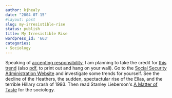 ```yaml
---
author: kjhealy
date: "2004-07-15"
#layout: post
slug: my-irresistible-rise
status: publish
title: My Irresistible Rise
wordpress_id: '663'
categories:
- Sociology
---
```


Speaking of [accepting responsibility](http://www.crookedtimber.org/archives/002176.html), I am planning to take the credit for [this trend](http://www.kieranhealy.org/files/misc/kieran.png) (also [pdf](http://www.kieranhealy.org/files/misc/kieran.pdf), to print out and hang on your wall). Go to the [Social Security Administration Website](http://www.ssa.gov/OACT/babynames/) and investigate some trends for yourself. See the decline of the Heathers, the sudden, spectactular rise of the Ellas, and the terrible Hillary crash of 1993. Then read Stanley Lieberson's [A Matter of Taste](http://www.amazon.com/exec/obidos/ASIN/0300083858/kieranhealysw-20/ref=nosim/) for the sociology.
